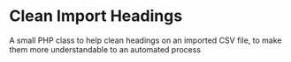 # Clean Import Headings
A small PHP class to help clean headings on an imported CSV file, to make them more understandable to an automated process
